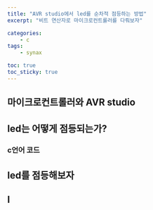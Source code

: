 ```yaml
---
title: "AVR studio에서 led를 순차적 점등하는 방법"
excerpt: "비트 연산자로 마이크로컨트롤러를 다뤄보자"

categories:
    - c
tags:
    - synax

toc: true
toc_sticky: true
---
```


## 마이크로컨트롤러와 AVR studio

## led는 어떻게 점등되는가?

### c언어 코드

## led를 점등해보자

## l